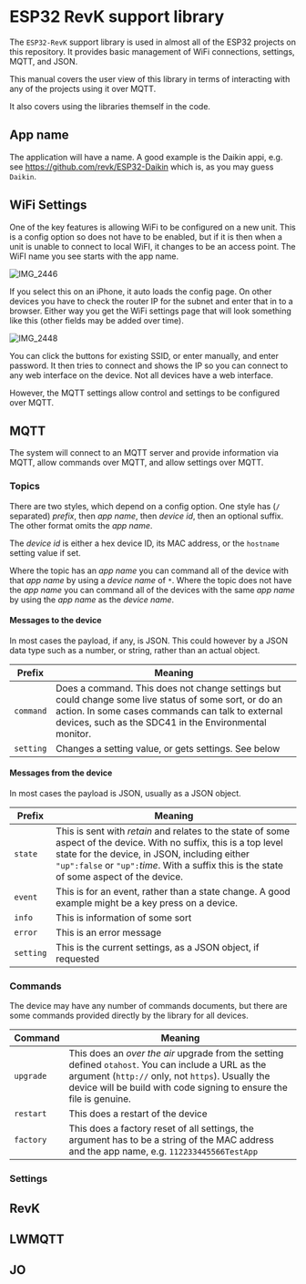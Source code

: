 # ESP32 RevK support library

The `ESP32-RevK` support library is used in almost all of the ESP32 projects on this repository. It provides basic management of WiFi connections, settings, MQTT, and JSON.

This manual covers the user view of this library in terms of interacting with any of the projects using it over MQTT.

It also covers using the libraries themself in the code.

## App name

The application will have a name. A good example is the Daikin appi, e.g. see https://github.com/revk/ESP32-Daikin which is, as you may guess `Daikin`.

## WiFi Settings

One of the key features is allowing WiFi to be configured on a new unit. This is a config option so does not have to be enabled, but if it is then when a unit is unable to connect to local WiFI, it changes to be an access point.
The WiFI name you see starts with the app name.

![IMG_2446](https://user-images.githubusercontent.com/996983/218394248-b409626b-2614-439d-95f4-71527c00aaa7.PNG)

If you select this on an iPhone, it auto loads the config page. On other devices you have to check the router IP for the subnet and enter that in to a browser. Either way you get the WiFi settings page that will look something like this (other fields may be added over time).

![IMG_2448](https://user-images.githubusercontent.com/996983/218394254-e03537f7-09a0-490d-aa38-b6964a5cd77f.PNG)

You can click the buttons for existing SSID, or enter manually, and enter password. It then tries to connect and shows the IP so you can connect to any web interface on the device. Not all devices have a web interface.

However, the MQTT settings allow control and settings to be configured over MQTT.

## MQTT 

The system will connect to an MQTT server and provide information via MQTT, allow commands over MQTT, and allow settings over MQTT.

### Topics

There are two styles, which depend on a config option. One style has (`/` separated) *prefix*, then *app name*, then *device id*, then an optional suffix. The other format omits the *app name*.

The *device id* is either a hex device ID, its MAC address, or the `hostname` setting value if set.

Where the topic has an *app name* you can command all of the device with that *app name* by using a *device name* of `*`.
Where the topic does not have the *app name* you can command all of the devices with the same *app name* by using the *app name* as the *device name*. 

#### Messages to the device

In most cases the payload, if any, is JSON. This could however by a JSON data type such as a number, or string, rather than an actual object.

|Prefix|Meaning|
|------|-------|
|`command`|Does a command. This does not change settings but could change some live status of some sort, or do an action. In some cases commands can talk to external devices, such as the SDC41 in the Environmental monitor.|
|`setting`|Changes a setting value, or gets settings. See below|

#### Messages from the device

In most cases the payload is JSON, usually as a JSON object.

|Prefix|Meaning|
|------|-------|
|`state`|This is sent with *retain* and relates to the state of some aspect of the device. With no suffix, this is a top level state for the device, in JSON, including either `"up":false` or `"up":`*time*. With a suffix this is the state of some aspect of the device.|
|`event`|This is for an event, rather than a state change. A good example might be a key press on a device.|
|`info`|This is information of some sort|
|`error`|This is an error message|
|`setting`|This is the current settings, as a JSON object, if requested|

### Commands

The device may have any number of commands documents, but there are some commands provided directly by the library for all devices.

|Command|Meaning|
|-------|-------|
|`upgrade`|This does an *over the air* upgrade from the setting defined `otahost`. You can include a URL as the argument (`http://` only, not `https`). Usually the device will be build with code signing to ensure the file is genuine.|
|`restart`|This does a restart of the device|
|`factory`|This does a factory reset of all settings, the argument has to be a string of the MAC address and the app name, e.g. `112233445566TestApp`|

### Settings

## RevK

## LWMQTT

## JO
